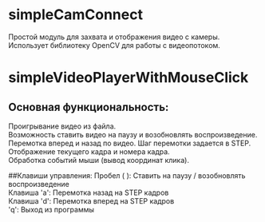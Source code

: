 # simpleCamConnect
Простой модуль для захвата и отображения видео с камеры.
Использует библиотеку OpenCV для работы с видеопотоком.  


# simpleVideoPlayerWithMouseClick
## Основная функциональность:
Проигрывание видео из файла.  
Возможность ставить видео на паузу и возобновлять воспроизведение.  
Перемотка вперед и назад по видео. Шаг перемотки задается в STEP.  
Отображение текущего кадра и номера кадра.  
Обработка событий мыши (вывод координат клика).  

##Клавиши управления:
Пробел ( ): Ставить на паузу / возобновлять воспроизведение  
Клавиша 'a': Перемотка назад на STEP кадров  
Клавиша 'd': Перемотка вперед на STEP кадров  
'q': Выход из программы  